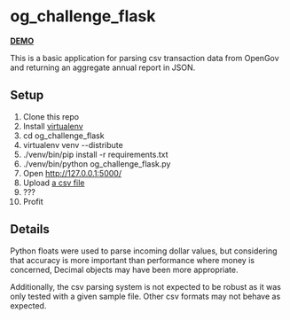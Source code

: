 og_challenge_flask
==================

**[DEMO](http://fierce-river-3865.herokuapp.com/)**

This is a basic application for parsing csv transaction data from OpenGov and returning an aggregate annual report in JSON.

Setup
--------

1. Clone this repo
2. Install [virtualenv](https://pypi.python.org/pypi/virtualenv)
3. cd og_challenge_flask
4. virtualenv venv --distribute
5. ./venv/bin/pip install -r requirements.txt
6. ./venv/bin/python og_challenge_flask.py 
7. Open http://127.0.0.1:5000/
8. Upload [a csv file](https://www.dropbox.com/s/0s0q7uybmixltys/02_medium.csv)
9. ???
10. Profit

Details
---------

Python floats were used to parse incoming dollar values, but considering that accuracy is more important than performance where money is concerned, Decimal objects may have been more appropriate.

Additionally, the csv parsing system is not expected to be robust as it was only tested with a given sample file. Other csv formats may not behave as expected.
